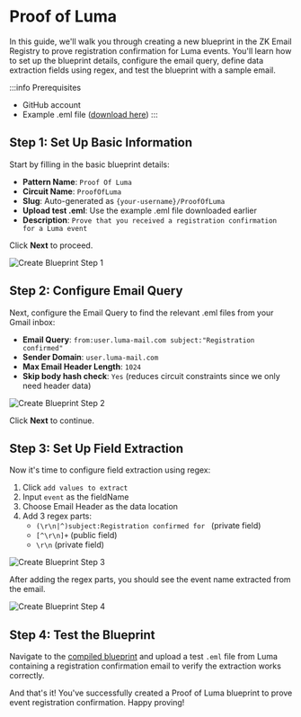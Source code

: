 # Proof of Luma

In this guide, we'll walk you through creating a new blueprint in the ZK Email Registry to prove registration confirmation for Luma events. You'll learn how to set up the blueprint details, configure the email query, define data extraction fields using regex, and test the blueprint with a sample email.

:::info Prerequisites
- GitHub account 
- Example .eml file ([download here](/files/emls/proof-of-luma.eml))
:::

## Step 1: Set Up Basic Information

Start by filling in the basic blueprint details:

- **Pattern Name**: `Proof Of Luma`
- **Circuit Name**: `ProofOfLuma` 
- **Slug**: Auto-generated as `{your-username}/ProofOfLuma`
- **Upload test .eml**: Use the example .eml file downloaded earlier
- **Description**: `Prove that you received a registration confirmation for a Luma event`

Click **Next** to proceed.

![Create Blueprint Step 1](/img/registry/proof-of-luma/step1.webp)

## Step 2: Configure Email Query

Next, configure the Email Query to find the relevant .eml files from your Gmail inbox:

- **Email Query**: `from:user.luma-mail.com subject:"Registration confirmed"`
- **Sender Domain**: `user.luma-mail.com`
- **Max Email Header Length**: `1024` 
- **Skip body hash check**: `Yes` (reduces circuit constraints since we only need header data)

![Create Blueprint Step 2](/img/registry/proof-of-luma/step2.webp)

Click **Next** to continue.

## Step 3: Set Up Field Extraction

Now it's time to configure field extraction using regex:

1. Click `add values to extract`
2. Input `event` as the fieldName 
3. Choose Email Header as the data location
4. Add 3 regex parts:
   - `(\r\n|^)subject:Registration confirmed for ` (private field)
   - `[^\r\n]+` (public field)
   - `\r\n` (private field)

![Create Blueprint Step 3](/img/registry/proof-of-luma/step3.webp)

After adding the regex parts, you should see the event name extracted from the email.

![Create Blueprint Step 4](/img/registry/proof-of-luma/step4.webp)

## Step 4: Test the Blueprint

Navigate to the [compiled blueprint](https://registry.zk.email/dc963079-fe7d-4bcb-a4ed-c60ad7a93d2b) and upload a test `.eml` file from Luma containing a registration confirmation email to verify the extraction works correctly.

And that's it! You've successfully created a Proof of Luma blueprint to prove event registration confirmation. Happy proving!



